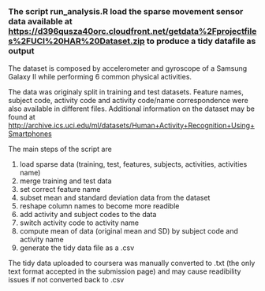 ## 
### The script run_analysis.R load the sparse movement sensor data available at https://d396qusza40orc.cloudfront.net/getdata%2Fprojectfiles%2FUCI%20HAR%20Dataset.zip to produce a tidy datafile as output

The dataset is composed by accelerometer and gyroscope of a Samsung Galaxy II while performing 6 common physical activities.

The data was originaly split in training and test datasets. Feature names, subject code, activity code and activity code/name correspondence were also available in different files. 
Additional information on the dataset may be found at http://archive.ics.uci.edu/ml/datasets/Human+Activity+Recognition+Using+Smartphones 

The main steps of the script are

1. load sparse data (training, test, features, subjects, activities, activities name)
2. merge training and test data
3. set correct feature name
3. subset mean and standard deviation data from the dataset
4. reshape column names to become more readible
5. add activity and subject codes to the data
6. switch activity code to activity name
7. compute mean of data (original mean and SD) by subject code and activity name
8. generate the tidy data file as a .csv

The tidy data uploaded to coursera was manually converted to .txt (the only text format accepted in the submission page) and may cause readibility issues if not converted back to .csv